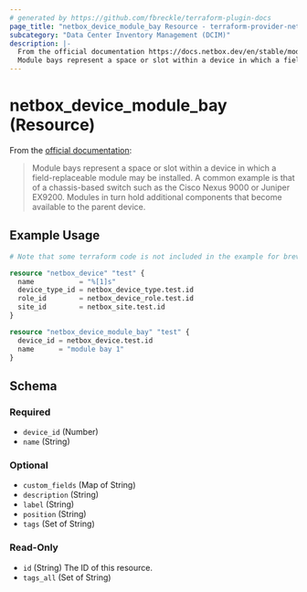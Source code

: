 ```yaml
---
# generated by https://github.com/fbreckle/terraform-plugin-docs
page_title: "netbox_device_module_bay Resource - terraform-provider-netbox"
subcategory: "Data Center Inventory Management (DCIM)"
description: |-
  From the official documentation https://docs.netbox.dev/en/stable/models/dcim/modulebay/:
  Module bays represent a space or slot within a device in which a field-replaceable module may be installed. A common example is that of a chassis-based switch such as the Cisco Nexus 9000 or Juniper EX9200. Modules in turn hold additional components that become available to the parent device.
---
```


# netbox_device_module_bay (Resource)

From the [official documentation](https://docs.netbox.dev/en/stable/models/dcim/modulebay/):

> Module bays represent a space or slot within a device in which a field-replaceable module may be installed. A common example is that of a chassis-based switch such as the Cisco Nexus 9000 or Juniper EX9200. Modules in turn hold additional components that become available to the parent device.

## Example Usage

```terraform
# Note that some terraform code is not included in the example for brevity

resource "netbox_device" "test" {
  name           = "%[1]s"
  device_type_id = netbox_device_type.test.id
  role_id        = netbox_device_role.test.id
  site_id        = netbox_site.test.id
}

resource "netbox_device_module_bay" "test" {
  device_id = netbox_device.test.id
  name      = "module bay 1"
}
```

<!-- schema generated by tfplugindocs -->
## Schema

### Required

- `device_id` (Number)
- `name` (String)

### Optional

- `custom_fields` (Map of String)
- `description` (String)
- `label` (String)
- `position` (String)
- `tags` (Set of String)

### Read-Only

- `id` (String) The ID of this resource.
- `tags_all` (Set of String)


